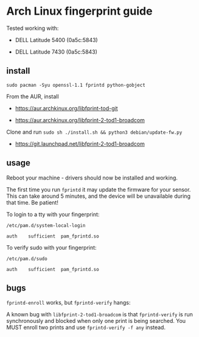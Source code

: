 # Arch Linux fingerprint guide

Tested working with:

- DELL Latitude 5400 (0a5c:5843)

- DELL Latitude 7430 (0a5c:5843)

## install

`sudo pacman -Syu openssl-1.1 fprintd python-gobject`

From the AUR, install

- https://aur.archkinux.org/libfprint-tod-git

- https://aur.archkinux.org/libfprint-2-tod1-broadcom


Clone and run `sudo sh ./install.sh && python3 debian/update-fw.py`

- https://git.launchpad.net/libfprint-2-tod1-broadcom

## usage

Reboot your machine - drivers should now be installed and working.

The first time you run `fprintd` it may update the firmware for your sensor. This can take around 5 minutes, and the device will be unavailable during that time. Be patient!

To login to a tty with your fingerprint:

`/etc/pam.d/system-local-login`

```
auth	sufficient	pam_fprintd.so
```

To verify sudo with your fingerprint:

`/etc/pam.d/sudo`

```
auth	sufficient	pam_fprintd.so
```

## bugs

`fprintd-enroll` works, but `fprintd-verify` hangs:

A known bug with `libfprint-2-tod1-broadcom` is that `fprintd-verify` is run synchronously and blocked when only one print is being searched. You MUST enroll two prints and use `fprintd-verify -f any` instead.

